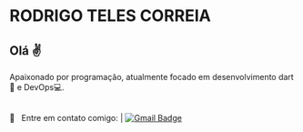 # RODRIGO TELES CORREIA



## Olá :v:
Apaixonado por programação, atualmente focado em desenvolvimento dart :iphone: e DevOps:computer:. 

 <br/> :email: &nbsp; Entre em contato comigo: 
|
[![Gmail Badge](https://img.shields.io/badge/-rtelesc@gmail.com-c14438?style=flat-square&logo=Gmail&logoColor=white&link=mailto:rtelesc@gmail.com.com)](mailto:rtelesc@gmail.com)
